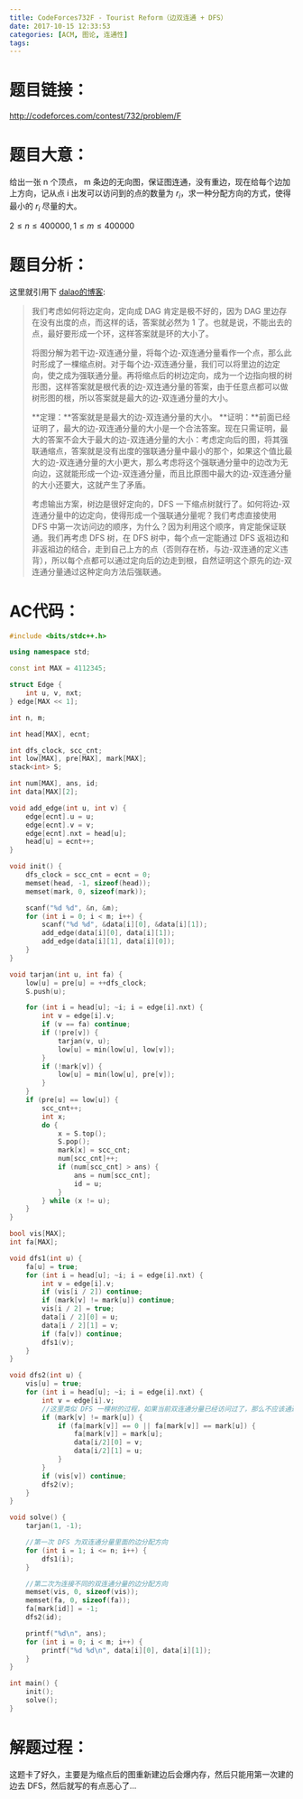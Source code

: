 ```yaml
---
title: CodeForces732F - Tourist Reform（边双连通 + DFS）
date: 2017-10-15 12:33:53
categories: [ACM, 图论, 连通性]
tags:
---
```

# 题目链接：

http://codeforces.com/contest/732/problem/F



# 题目大意：

给出一张 n 个顶点， m 条边的无向图，保证图连通，没有重边，现在给每个边加上方向，记从点 i 出发可以访问到的点的数量为 $r_i$，求一种分配方向的方式，使得最小的 $r_i$ 尽量的大。

$2 \le n \le 400000, 1 \le m \le 400000$

# 题目分析：

这里就引用下 [dalao的博客](https://blog.sengxian.com/solutions/cf-732f):

> 我们考虑如何将边定向，定向成 DAG 肯定是极不好的，因为 DAG 里边存在没有出度的点，而这样的话，答案就必然为 1 了。也就是说，不能出去的点，最好要形成一个环，这样答案就是环的大小了。
>
> 将图分解为若干边-双连通分量，将每个边-双连通分量看作一个点，那么此时形成了一棵缩点树。对于每个边-双连通分量，我们可以将里边的边定向，使之成为强联通分量。再将缩点后的树边定向，成为一个边指向根的树形图，这样答案就是根代表的边-双连通分量的答案，由于任意点都可以做树形图的根，所以答案就是最大的边-双连通分量的大小。
>
> **定理：**答案就是是最大的边-双连通分量的大小。
> **证明：**前面已经证明了，最大的边-双连通分量的大小是一个合法答案。现在只需证明，最大的答案不会大于最大的边-双连通分量的大小：考虑定向后的图，将其强联通缩点，答案就是没有出度的强联通分量中最小的那个，如果这个值比最大的边-双连通分量的大小更大，那么考虑将这个强联通分量中的边改为无向边，这就能形成一个边-双连通分量，而且比原图中最大的边-双连通分量的大小还要大，这就产生了矛盾。
>
> 考虑输出方案，树边是很好定向的，DFS 一下缩点树就行了。如何将边-双连通分量中的边定向，使得形成一个强联通分量呢？我们考虑直接使用 DFS 中第一次访问边的顺序，为什么？因为利用这个顺序，肯定能保证联通。我们再考虑 DFS 树，在 DFS 树中，每个点一定能通过 DFS 返祖边和非返祖边的结合，走到自己上方的点（否则存在桥，与边-双连通的定义违背），所以每个点都可以通过定向后的边走到根，自然证明这个原先的边-双连通分量通过这种定向方法后强联通。


# AC代码：
```cpp
#include <bits/stdc++.h>

using namespace std;

const int MAX = 4112345;

struct Edge {
    int u, v, nxt;
} edge[MAX << 1];

int n, m;

int head[MAX], ecnt;

int dfs_clock, scc_cnt;
int low[MAX], pre[MAX], mark[MAX];
stack<int> S;

int num[MAX], ans, id;
int data[MAX][2];

void add_edge(int u, int v) {
    edge[ecnt].u = u;
    edge[ecnt].v = v;
    edge[ecnt].nxt = head[u];
    head[u] = ecnt++;
}

void init() {
    dfs_clock = scc_cnt = ecnt = 0;
    memset(head, -1, sizeof(head));
    memset(mark, 0, sizeof(mark));

    scanf("%d %d", &n, &m);
    for (int i = 0; i < m; i++) {
        scanf("%d %d", &data[i][0], &data[i][1]);
        add_edge(data[i][0], data[i][1]);
        add_edge(data[i][1], data[i][0]);
    }
}

void tarjan(int u, int fa) {
    low[u] = pre[u] = ++dfs_clock;
    S.push(u);

    for (int i = head[u]; ~i; i = edge[i].nxt) {
        int v = edge[i].v;
        if (v == fa) continue;
        if (!pre[v]) {
            tarjan(v, u);
            low[u] = min(low[u], low[v]);
        }
        if (!mark[v]) {
            low[u] = min(low[u], pre[v]);
        }
    }
    if (pre[u] == low[u]) {
        scc_cnt++;
        int x;
        do {
            x = S.top();
            S.pop();
            mark[x] = scc_cnt;
            num[scc_cnt]++;
            if (num[scc_cnt] > ans) {
                ans = num[scc_cnt];
                id = u;
            }
        } while (x != u);
    }
}

bool vis[MAX];
int fa[MAX];

void dfs1(int u) {
    fa[u] = true;
    for (int i = head[u]; ~i; i = edge[i].nxt) {
        int v = edge[i].v;
        if (vis[i / 2]) continue;
        if (mark[v] != mark[u]) continue;
        vis[i / 2] = true;
        data[i / 2][0] = u;
        data[i / 2][1] = v;
        if (fa[v]) continue;
        dfs1(v);
    }
}

void dfs2(int u) {
    vis[u] = true;
    for (int i = head[u]; ~i; i = edge[i].nxt) {
        int v = edge[i].v;
        //这里类似 DFS 一棵树的过程，如果当前双连通分量已经访问过了，那么不应该通过其他强连通分量去访问了
        if (mark[v] != mark[u]) {
            if (fa[mark[v]] == 0 || fa[mark[v]] == mark[u]) {
                fa[mark[v]] = mark[u];
                data[i/2][0] = v;
                data[i/2][1] = u;
            }
        }
        if (vis[v]) continue;
        dfs2(v);
    }
}

void solve() {
    tarjan(1, -1);

    //第一次 DFS 为双连通分量里面的边分配方向
    for (int i = 1; i <= n; i++) {
        dfs1(i);
    }

    //第二次为连接不同的双连通分量的边分配方向
    memset(vis, 0, sizeof(vis));
    memset(fa, 0, sizeof(fa));
    fa[mark[id]] = -1;
    dfs2(id);

    printf("%d\n", ans);
    for (int i = 0; i < m; i++) {
        printf("%d %d\n", data[i][0], data[i][1]);
    }
}

int main() {
    init();
    solve();
}
```
# 解题过程：

这题卡了好久，主要是为缩点后的图重新建边后会爆内存，然后只能用第一次建的边去 DFS，然后就写的有点恶心了...